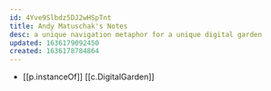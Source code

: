```yaml
---
id: 4Yve9Slbdz5DJ2wHSpTnt
title: Andy Matuschak's Notes
desc: a unique navigation metaphor for a unique digital garden
updated: 1636179092450
created: 1636178784864
---
```


- [[p.instanceOf]] [[c.DigitalGarden]]
